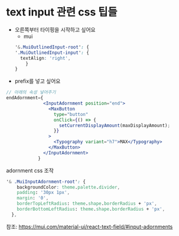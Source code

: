 # text input 관련 css 팁들

- 오른쪽부터 타이핑을 시작하고 싶어요
    - mui
    ```css
    '&.MuiOutlinedInput-root': {
    '.MuiOutlinedInput-input': {
      textAlign: 'right',
        }
    }
    ```
- prefix를 넣고 싶어요

```jsx
// 아래의 속성 넣어주기
endAdornment={
              <InputAdornment position="end">
                <MaxButton
                  type="button"
                  onClick={() => {
                    setCurrentDisplayAmount(maxDisplayAmount);
                  }}
                >
                  <Typography variant="h7">MAX</Typography>
                </MaxButton>
              </InputAdornment>
            }

```
adornment css 조작
```css
'& .MuiInputAdornment-root': {
    backgroundColor: theme.palette.divider,
    padding: '30px 1px',
    margin: '0',
    borderTopLeftRadius: theme.shape.borderRadius + 'px',
    borderBottomLeftRadius: theme.shape.borderRadius + 'px',
  },
```
참조: https://mui.com/material-ui/react-text-field/#input-adornments
